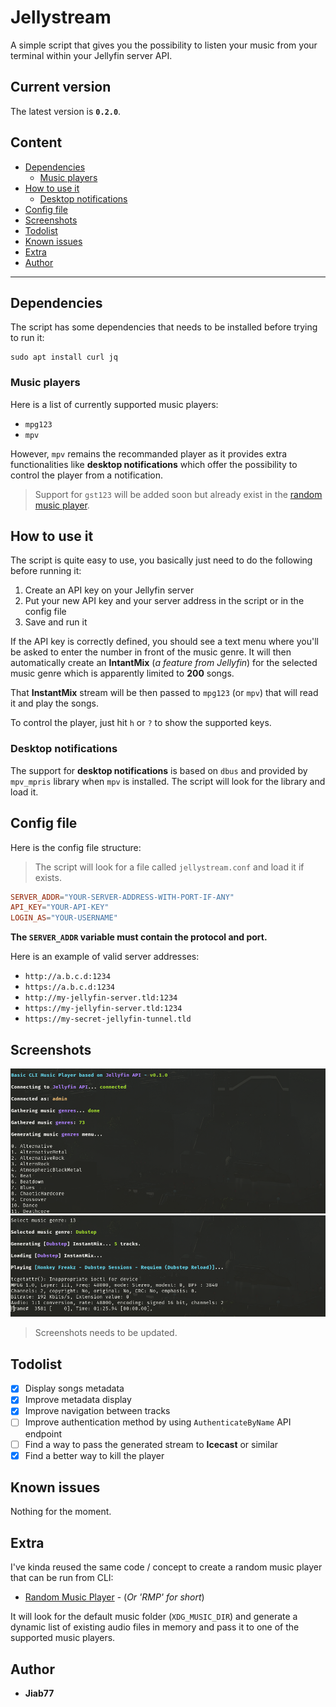 # Jellystream <!-- omit from toc -->

A simple script that gives you the possibility to listen your music from your terminal within your Jellyfin server API.

## Current version <!-- omit from toc -->

The latest version is __`0.2.0`__.

## Content <!-- omit from toc -->

* [Dependencies](#dependencies)
  * [Music players](#music-players)
* [How to use it](#how-to-use-it)
  * [Desktop notifications](#desktop-notifications)
* [Config file](#config-file)
* [Screenshots](#screenshots)
* [Todolist](#todolist)
* [Known issues](#known-issues)
* [Extra](#extra)
* [Author](#author)

---

## Dependencies

The script has some dependencies that needs to be installed before trying to run it:

```
sudo apt install curl jq
```

### Music players

Here is a list of currently supported music players:

* `mpg123`
* `mpv`

However, `mpv` remains the recommanded player as it provides extra functionalities like __desktop notifications__ which offer the possibility to control the player from a notification.

> Support for `gst123` will be added soon but already exist in the [random music player](#extra).

## How to use it

The script is quite easy to use, you basically just need to do the following before running it:

1. Create an API key on your Jellyfin server
2. Put your new API key and your server address in the script or in the config file
3. Save and run it

If the API key is correctly defined, you should see a text menu where you'll be asked to enter the number in front of the music genre. It will then automatically create an __IntantMix__ (_a feature from Jellyfin_) for the selected music genre which is apparently limited to __200__ songs.

That __InstantMix__ stream will be then passed to `mpg123` (or `mpv`) that will read it and play the songs.

To control the player, just hit `h` or `?` to show the supported keys.

### Desktop notifications

The support for __desktop notifications__ is based on `dbus` and provided by `mpv_mpris` library when `mpv` is installed. The script will look for the library and load it.

## Config file

Here is the config file structure:

> The script will look for a file called `jellystream.conf` and load it if exists.

```conf
SERVER_ADDR="YOUR-SERVER-ADDRESS-WITH-PORT-IF-ANY"
API_KEY="YOUR-API-KEY"
LOGIN_AS="YOUR-USERNAME"
```

__The `SERVER_ADDR` variable must contain the protocol and port.__

Here is an example of valid server addresses:

* `http://a.b.c.d:1234`
* `https://a.b.c.d:1234`
* `http://my-jellyfin-server.tld:1234`
* `https://my-jellyfin-server.tld:1234`
* `https://my-secret-jellyfin-tunnel.tld`

## Screenshots

![image](images/screenshot-1.png)
![image](images/screenshot-2.png)

> Screenshots needs to be updated.

## Todolist

* [X] Display songs metadata
* [X] Improve metadata display
* [X] Improve navigation between tracks
* [ ] Improve authentication method by using `AuthenticateByName` API endpoint
* [ ] Find a way to pass the generated stream to __Icecast__ or similar
* [X] Find a better way to kill the player

## Known issues

Nothing for the moment.

## Extra

I've kinda reused the same code / concept to create a random music player that can be run from CLI:

* [Random Music Player](rmp.sh) - (_Or 'RMP' for short_)

It will look for the default music folder (`XDG_MUSIC_DIR`) and generate a dynamic list of existing audio files in memory and pass it to one of the supported music players.

## Author

* __Jiab77__
